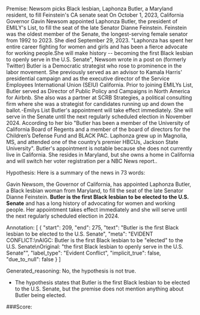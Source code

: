
Premise:
Newsom picks Black lesbian, Laphonza Butler, a Maryland resident, to fill Feinstein's CA senate seat
On October 1, 2023, California Governor Gavin Newsom appointed Laphonza Butler, the president of EMILY's List, to fill the seat of the late Senator Dianne Feinstein.
Feinstein was the oldest member of the Senate, the longest-serving female senator from 1992 to 2023. She died September 29, 2023.
"Laphonza has spent her entire career fighting for women and girls and has been a fierce advocate for working people.She will make history -- becoming the first Black lesbian to openly serve in the U.S. Senate", Newsom wrote in a post on (formerly Twitter)
Butler is a Democratic strategist who rose to prominence in the labor movement. She previously served as an advisor to Kamala Harris' presidential campaign and as the executive director of the Service Employees International Union (SEIU) California.
Prior to joining EMILYs List, Butler served as Director of Public Policy and Campaigns in North America for Airbnb. She also was a partner at SCRB Strategies, a political consulting firm where she was a strategist for candidates running up and down the ballot.-Emilys List
Butler's appointment will take effect immediately. She will serve in the Senate until the next regularly scheduled election in November 2024.
According to her bio "Butler has been a member of the University of California Board of Regents and a member of the board of directors for the Children’s Defense Fund and BLACK PAC. Laphonza grew up in Magnolia, MS, and attended one of the country’s premier HBCUs, Jackson State University".
Butler's appointment is notable because she does not currently live in California. She resides in Maryland, but she owns a home in California and will switch her voter registration per a NBC News report..

Hypothesis:
Here is a summary of the news in 73 words:

Gavin Newsom, the Governor of California, has appointed Laphonza Butler, a Black lesbian woman from Maryland, to fill the seat of the late Senator Dianne Feinstein. **Butler is the first Black lesbian to be elected to the U.S. Senate** and has a long history of advocating for women and working people. Her appointment takes effect immediately and she will serve until the next regularly scheduled election in 2024.

Annotation:
[
  {
    "start": 209,
    "end": 275,
    "text": "Butler is the first Black lesbian to be elected to the U.S. Senate",
    "meta": "EVIDENT CONFLICT:\nAIGC:  Butler is the first Black lesbian to be \"elected\" to the U.S. Senate\nOriginal:  \"the first Black lesbian to openly serve in the U.S. Senate\"",
    "label_type": "Evident Conflict",
    "implicit_true": false,
    "due_to_null": false
  }
]

Generated_reasoning:
No, the hypothesis is not true. 
- The hypothesis states that Butler is the first Black lesbian to be elected to the U.S. Senate, but the premise does not mention anything about Butler being elected.

###Score:
